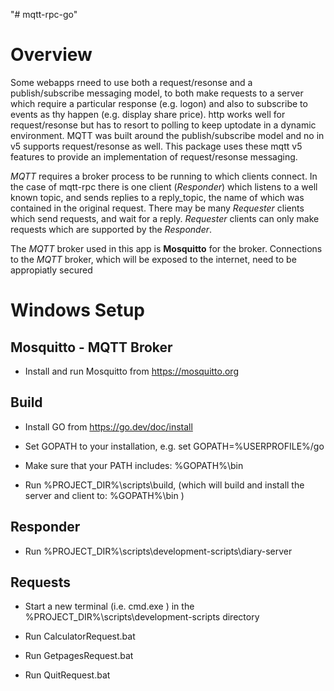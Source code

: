 "# mqtt-rpc-go" 

# Overview

Some webapps rneed to use both a request/resonse and a publish/subscribe messaging model, to both make requests to a server which require a particular response (e.g. logon) and also to subscribe to events as thy happen (e.g. display share price). http works well for request/resonse but has to resort to polling to keep uptodate in a dynamic environment. MQTT was built around the publish/subscribe model and no in v5 supports request/resonse as well. This package uses these mqtt v5 features to provide an implementation of request/resonse messaging. 

*MQTT* requires a broker process to be running to which clients connect. In the case of mqtt-rpc there is one client (*Responder*) which listens to a well known topic, and sends replies to a reply_topic, the name of which was contained in the original request. There may be many *Requester* clients which send requests, and wait for a reply.  *Requester* clients can only make requests which are supported by the *Responder*.

The *MQTT* broker used in this app is **Mosquitto** for the broker. Connections to the *MQTT* broker, which will be exposed to the internet, need to be appropiatly secured

# Windows Setup

## Mosquitto - MQTT Broker
 
 - Install and run Mosquitto from https://mosquitto.org

## Build

 - Install GO from https://go.dev/doc/install

 - Set GOPATH to your installation, e.g. set GOPATH=%USERPROFILE%/go

 - Make sure that your PATH includes: %GOPATH%\bin

 - Run %PROJECT_DIR%\scripts\build, (which will build and install the server and client to:  %GOPATH%\bin )


## Responder

 - Run %PROJECT_DIR%\scripts\development-scripts\diary-server

## Requests

 - Start a new terminal (i.e. cmd.exe ) in the %PROJECT_DIR%\scripts\development-scripts directory

 - Run CalculatorRequest.bat
 - Run GetpagesRequest.bat
 - Run QuitRequest.bat
